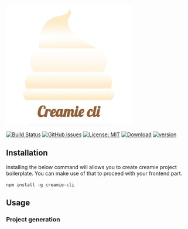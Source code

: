 ![creamie](https://raw.githubusercontent.com/Haribalajiravi/creamie-cli/master/creamie-title.jpg)

[![Build Status](https://travis-ci.org/Haribalajiravi/creamie-cli.svg?branch=master)](https://travis-ci.org/Haribalajiravi/creamie-cli) [![GitHub issues](https://img.shields.io/github/issues/Haribalajiravi/creamie-cli)](https://github.com/Haribalajiravi/creamie-cli/issues) [![License: MIT](https://img.shields.io/badge/License-MIT-yellow.svg)](https://opensource.org/licenses/MIT) [![Download](https://img.shields.io/npm/dt/creamie-cli.svg)](https://npmcharts.com/compare/creamie-cli?minimal=true) [![version](https://img.shields.io/npm/v/creamie-cli.svg)](https://www.npmjs.com/package/creamie-cli)

## Installation
Installing the below command will allows you to create creamie project boilerplate. You can make use of that to proceed with your frontend part.

    npm install -g creamie-cli

## Usage
### Project generation


<!--stackedit_data:
eyJoaXN0b3J5IjpbLTk0NjkwMTU3MSwtNzgwOTIxOTMwLDgwND
g4OTI2NiwtMTMxNTU0NzEyNywtNzI2MzE0Mzg2LC03MjQxOTM5
MDgsLTQ1OTE0MTAxNl19
-->